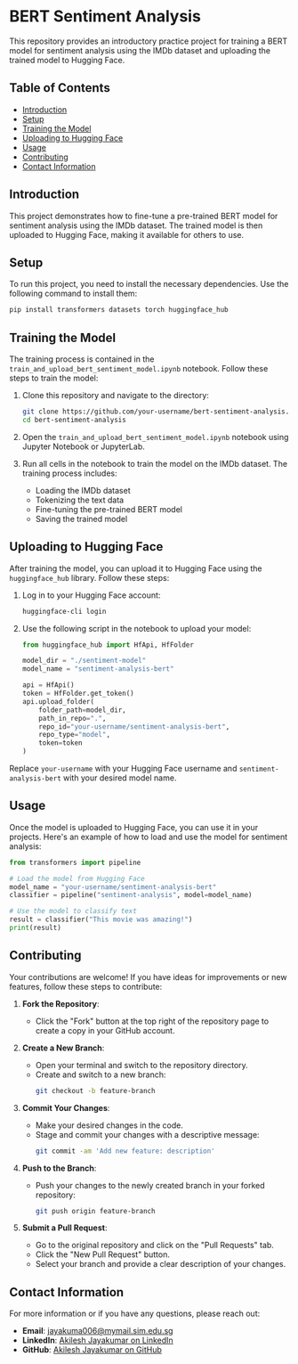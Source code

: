 # BERT Sentiment Analysis

This repository provides an introductory practice project for training a BERT model for sentiment analysis using the IMDb dataset and uploading the trained model to Hugging Face.

## Table of Contents

- [Introduction](#introduction)
- [Setup](#setup)
- [Training the Model](#training-the-model)
- [Uploading to Hugging Face](#uploading-to-hugging-face)
- [Usage](#usage)
- [Contributing](#contributing)
- [Contact Information](#contact-information)

## Introduction

This project demonstrates how to fine-tune a pre-trained BERT model for sentiment analysis using the IMDb dataset. The trained model is then uploaded to Hugging Face, making it available for others to use.

## Setup

To run this project, you need to install the necessary dependencies. Use the following command to install them:

```bash
pip install transformers datasets torch huggingface_hub
```

## Training the Model

The training process is contained in the `train_and_upload_bert_sentiment_model.ipynb` notebook. Follow these steps to train the model:

1. Clone this repository and navigate to the directory:
    ```bash
    git clone https://github.com/your-username/bert-sentiment-analysis.git
    cd bert-sentiment-analysis
    ```

2. Open the `train_and_upload_bert_sentiment_model.ipynb` notebook using Jupyter Notebook or JupyterLab.

3. Run all cells in the notebook to train the model on the IMDb dataset. The training process includes:
    - Loading the IMDb dataset
    - Tokenizing the text data
    - Fine-tuning the pre-trained BERT model
    - Saving the trained model

## Uploading to Hugging Face

After training the model, you can upload it to Hugging Face using the `huggingface_hub` library. Follow these steps:

1. Log in to your Hugging Face account:
    ```bash
    huggingface-cli login
    ```

2. Use the following script in the notebook to upload your model:
    ```python
    from huggingface_hub import HfApi, HfFolder

    model_dir = "./sentiment-model"
    model_name = "sentiment-analysis-bert"

    api = HfApi()
    token = HfFolder.get_token()
    api.upload_folder(
        folder_path=model_dir,
        path_in_repo=".",
        repo_id="your-username/sentiment-analysis-bert",
        repo_type="model",
        token=token
    )
    ```

Replace `your-username` with your Hugging Face username and `sentiment-analysis-bert` with your desired model name.

## Usage

Once the model is uploaded to Hugging Face, you can use it in your projects. Here's an example of how to load and use the model for sentiment analysis:

```python
from transformers import pipeline

# Load the model from Hugging Face
model_name = "your-username/sentiment-analysis-bert"
classifier = pipeline("sentiment-analysis", model=model_name)

# Use the model to classify text
result = classifier("This movie was amazing!")
print(result)
```

## Contributing

Your contributions are welcome! If you have ideas for improvements or new features, follow these steps to contribute:

1. **Fork the Repository**:
   - Click the "Fork" button at the top right of the repository page to create a copy in your GitHub account.

2. **Create a New Branch**:
   - Open your terminal and switch to the repository directory.
   - Create and switch to a new branch:
     ```bash
     git checkout -b feature-branch
     ```

3. **Commit Your Changes**:
   - Make your desired changes in the code.
   - Stage and commit your changes with a descriptive message:
     ```bash
     git commit -am 'Add new feature: description'
     ```

4. **Push to the Branch**:
   - Push your changes to the newly created branch in your forked repository:
     ```bash
     git push origin feature-branch
     ```

5. **Submit a Pull Request**:
   - Go to the original repository and click on the "Pull Requests" tab.
   - Click the "New Pull Request" button.
   - Select your branch and provide a clear description of your changes.

## Contact Information

For more information or if you have any questions, please reach out:

- **Email**: [jayakuma006@mymail.sim.edu.sg](mailto:jayakuma006@mymail.sim.edu.sg)
- **LinkedIn**: [Akilesh Jayakumar on LinkedIn](https://www.linkedin.com/in/akileshjayakumar/)
- **GitHub**: [Akilesh Jayakumar on GitHub](https://github.com/akileshjayakumar)
